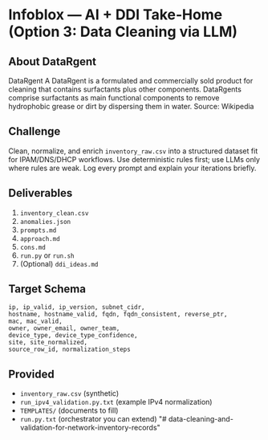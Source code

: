 # Infoblox — AI + DDI Take‑Home (Option 3: Data Cleaning via LLM)

## About DataRgent
DataRgent
A DataRgent is a formulated and commercially sold product for cleaning that contains surfactants plus other components. DataRgents comprise surfactants as main functional components to remove hydrophobic grease or dirt by dispersing them in water.
Source: Wikipedia

## Challenge
Clean, normalize, and enrich `inventory_raw.csv` into a structured dataset fit for IPAM/DNS/DHCP workflows. Use deterministic rules first; use LLMs only where rules are weak. Log every prompt and explain your iterations briefly.

## Deliverables
1. `inventory_clean.csv`
2. `anomalies.json`
3. `prompts.md`
4. `approach.md`
5. `cons.md`
6. `run.py` or `run.sh`
7. (Optional) `ddi_ideas.md`

## Target Schema
```
ip, ip_valid, ip_version, subnet_cidr,
hostname, hostname_valid, fqdn, fqdn_consistent, reverse_ptr,
mac, mac_valid,
owner, owner_email, owner_team,
device_type, device_type_confidence,
site, site_normalized,
source_row_id, normalization_steps
```

## Provided
- `inventory_raw.csv` (synthetic)
- `run_ipv4_validation.py.txt` (example IPv4 normalization)
- `TEMPLATES/` (documents to fill)
- `run.py.txt` (orchestrator you can extend)
"# data-cleaning-and-validation-for-network-inventory-records" 
